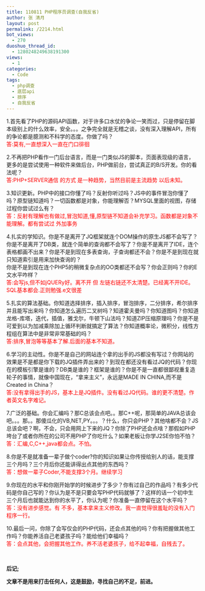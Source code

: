 ```yaml
---
title: 110811 PHP程序员调查(自我反省)
author: 张 清月
layout: post
permalink: /2214.html
bot_views:
  - 270
duoshuo_thread_id:
  - 1280248249638191300
views:
  - 1
categories:
  - Code
tags:
  - php调查
  - 底层api
  - 排序
  - 自我反省
---
```

1.首先看了PHP的源码API函数，对于许多口水仗的争论一笑而过，只是停留在脚本级别上的什么效率，安全。。。之争完全就是无稽之谈，没有深入理解API，所有的争论都是臆测和不科学的态度。你做了吗？  
<span style="color: #ff0000;">答:莫有,一直想深入一直在门口徘徊</span>

2.不再把PHP看作一门后台语言，而是一门类似JS的脚本，页面表现级的语言，更多的是尝试使用一种软件来做后台，PHP做前台，尝试真正的B/S开发。你的看法呢？  
<span style="color: #ff0000;">答:PHP+SERVER通信 的方式 是一种趋势，当然目前是主流趋势 以后未知。</span>

3.知识更新。PHP中的接口你懂了吗？反射你听过吗？JS中的事件冒泡你懂了吗？原型链知道吗？一切函数都是对象，你能理解否？MYSQL里面的视图，存储过程你尝试过么有？  
<span style="color: #ff0000;">答：反射有理解也有做过,冒泡知道,懂,原型链不知道会补充学习。函数都是对象不能理解。都有尝试过 外加事务</span>

4.扎实的学知识。你是不是离开了JQ框架就连个DOM操作的原生JS都不会写了？你是不是离开了DB类，就连个简单的查询都不会写了？你是不是离开了IDE，连个表格都画不出来？你是不是到现在多表查询，子查询都还不会？你是不是到现在就只知道索引是用来加快查询的？  
你是不是到现在连个PHP5的稍微复杂点的OO类都还不会写？你会正则吗？你的E文水平咋样？  
<span style="color: #ff0000;">答:会写js,但不如jQUERy好。离不开 但 左链右链还不太清楚。已经离不开IDE。SQL基本都会.正则勉强.e文很差</span>

5.扎实的算法基础。你知道选择排序，插入排序，冒泡排序，二分排序，希尔排序并且能写出来吗？你知道怎么遍历二叉树吗？知道霍夫曼吗？你知道图吗？你知道龙格-库塔，迭代，插值，雅戈尔，牛顿下山法吗？知道ZIP压缩原理吗？你是不是可爱到以为加减乘除加上循环判断就搞定了算法？你知道概率论，微积分，线性方程组在算法中是非常非常基础的吗？  
<span style="color: #ff0000;">答:排序,冒泡等等基本了解.后面的基本不知道。</span>

6.学习的主动性。你是不是自己的网站连个拿的出手的JS都没有写过？你网站的效果是不是都是你下载的JQ插件弄出来的？到现在都还没有看过JQ的代码？你现在的模板引擎是谁的？DB类是谁的？框架是谁的？你是不是一直都很鄙视重复造轮子的事情，就像中国现在，“拿来主义”，永远是MADE IN CHINA,而不是Created in China？  
<span style="color: #ff0000;">答:没有拿得出手的JS，基本上是JQ插件。没有看过JQ代码。谁的更不清楚。作者英文名字难记。</span>

7.广泛的基础。你会汇编吗？那C总该会点吧。。那C++呢，那简单的JAVA总该会吧。。。那。。那傻瓜化的VB,NET,PY。。。？什么，你只会PHP？其他啥都不会？JS总该会吧？啊，不会，只会用网上下来的JQ？你除了PHP还会点啥？那假如PHP垮台了或者你所在的公司不用PHP了你吃什么？如果老板让你学J2SE你怕不怕？  
<span style="color: #ff0000;">答：汇编,C,C++,java都会点。不怕。</span>

8.你是不是就准备一辈子做个coder?你的知识如果让你传授给别人的话，能支撑三个月吗？三个月后你还能讲得出点其他的东西吗？  
<span style="color: #ff0000;">答：想做一辈子Coder,不能支撑3个月。继续学习</span>

9.你现在的水平和你刚开始学的时候进步了多少？你有过自己的作品吗？有多少代码是你自己写的？你认为是不是只要会写PHP代码就够了？这样的话一个初中生三个月后也就能达到你的水平了，你认为呢？你准备一直停留在这个水平吗？  
<span style="color: #ff0000;">答：没有进步感觉。有 不多，基本拿来主义修改。我一直觉得很羞耻的没有入门程序一行。</span>

10.最后一问，你除了会写仅会的PHP代码，还会点其他的吗？你有把握做其他工作吗？你能养活自己老婆孩子吗？能给他们幸福吗？  
<span style="color: #ff0000;">答：会点其他，会把握其他工作。养不活老婆孩子，给不起幸福，自残去了。</span>

&nbsp;

**后记;**

**文章不是用来打击任何人，这是鼓励，寻找自己的不足，前进。**